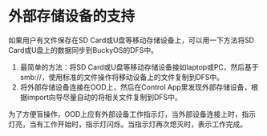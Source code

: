 # 外部存储设备的支持

如果用户有文件保存在SD Card或U盘等移动存储设备上，可以用一下方法将SD Card或U盘上的数据同步到BuckyOS的DFS中。

1. 最简单的方法：将SD Card或U盘等移动存储设备接如laptop或PC，然后基于smb://，使用标准的文件操作将移动设备上的文件复制到DFS中。
2. 将外部存储设备连接在OOD上，然后在Control App里发现外部存储设备，根据import向导尽量自动的将相关文件复制到DFS中。

为了方便盲操作，OOD上应有外部设备工作指示灯，当外部设备连接上时，指示灯亮，当有工作开始时，指示灯闪烁。当指示灯再次熄灭时，表示工作完成。